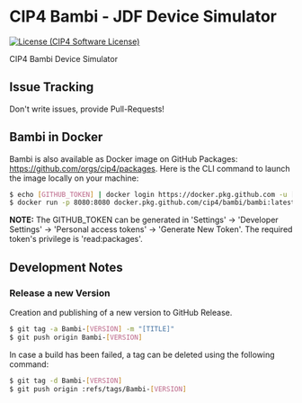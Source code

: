 # CIP4 Bambi - JDF Device Simulator
[![License (CIP4 Software License)](https://img.shields.io/badge/license-CIP4%20Software%20License-blue)](https://github.com/cip4/xJdfLib/blob/master/LICENSE.md)

CIP4 Bambi Device Simulator



## Issue Tracking
Don't write issues, provide Pull-Requests!



## Bambi in Docker
Bambi is also available as Docker image on GitHub Packages: https://github.com/orgs/cip4/packages. Here is the CLI command to launch the image locally on your machine:

```bash
$ echo [GITHUB_TOKEN] | docker login https://docker.pkg.github.com -u [GITHUB USER]
$ docker run -p 8080:8080 docker.pkg.github.com/cip4/bambi/bambi:latest
```

**NOTE:** The GITHUB_TOKEN can be generated in 'Settings' -> 'Developer Settings' -> 'Personal access tokens' -> 'Generate New Token'. The required token's privilege is 'read:packages'.  



## Development Notes
### Release a new Version
Creation and publishing of a new version to GitHub Release.

```bash
$ git tag -a Bambi-[VERSION] -m "[TITLE]"
$ git push origin Bambi-[VERSION]
```

In case a build has been failed, a tag can be deleted using the following command:
```bash
$ git tag -d Bambi-[VERSION]
$ git push origin :refs/tags/Bambi-[VERSION]
```
